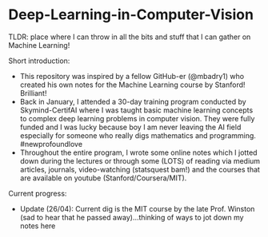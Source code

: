 # Deep-Learning-in-Computer-Vision
TLDR: place where I can throw in all the bits and stuff that I can gather on Machine Learning! 

Short introduction:
- This repository was inspired by a fellow GitHub-er (@mbadry1) who created his own notes for the Machine Learning course by Stanford! Brilliant!
- Back in January, I attended a 30-day training program conducted by Skymind-CertifAI where I was taught basic machine learning concepts to complex deep learning problems in computer vision. They were fully funded and I was lucky because boy I am never leaving the AI field especially for someone who really digs mathematics and programming. #newprofoundlove
- Throughout the entire program, I wrote some online notes which I jotted down during the lectures or through some (LOTS) of reading via medium articles, journals, video-watching (statsquest bam!) and the courses that are available on youtube (Stanford/Coursera/MIT).

Current progress:
- Update (26/04): Current dig is the MIT course by the late Prof. Winston (sad to hear that he passed away)...thinking of ways to jot down my notes here
